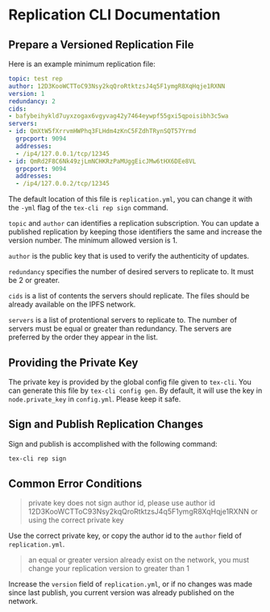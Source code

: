 # Replication CLI Documentation

## Prepare a Versioned Replication File

Here is an example minimum replication file:
```yml
topic: test rep
author: 12D3KooWCTToC93Nsy2kqQroRtktzsJ4q5F1ymgR8XqHqje1RXNN
version: 1
redundancy: 2
cids:
- bafybeihykld7uyxzogax6vgyvag42y7464eywpf55gxi5qpoisibh3c5wa
servers:
- id: QmXtW5fXrrvmHWPhq3FLHdm4zKnC5FZdhTRynSQT57Yrmd
  grpcport: 9094
  addresses:
  - /ip4/127.0.0.1/tcp/12345
- id: QmRd2F8C6Nk49zjLmNCHKRzPaMUggEicJMw6tHX6DEe8VL
  grpcport: 9094
  addresses:
  - /ip4/127.0.0.2/tcp/12345
```
The default location of this file is `replication.yml`, you can change it with the `-yml` flag of the `tex-cli rep sign` command.

`topic` and `author` can identifies a replication subscription. You can update a published replication by keeping those identifiers the same and increase the version number. The minimum allowed version is 1.

`author` is the public key that is used to verify the authenticity of updates.

`redundancy` specifies the number of desired servers to replicate to. It must be 2 or greater.

`cids` is a list of contents the servers should replicate. The files should be already available on the IPFS network.

`servers` is a list of protentional servers to replicate to. The number of servers must be equal or greater than redundancy. The servers are preferred by the order they appear in the list.

## Providing the Private Key

The private key is provided by the global config file given to `tex-cli`. You can generate this file by `tex-cli config gen`. By default, it will use the key in `node.private_key` in `config.yml`. Please keep it safe.

## Sign and Publish Replication Changes

Sign and publish is accomplished with the following command:

```bash
tex-cli rep sign
```

## Common Error Conditions

> private key does not sign author id, please use author id 12D3KooWCTToC93Nsy2kqQroRtktzsJ4q5F1ymgR8XqHqje1RXNN or using the correct private key

Use the correct private key, or copy the author id to the `author` field of `replication.yml`.

> an equal or greater version already exist on the network, you must change your replication version to greater than 1

Increase the `version` field of `replication.yml`, or if no changes was made since last publish, you current version was already published on the network.